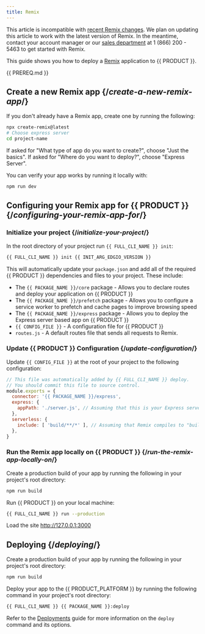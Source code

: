 ```yaml
---
title: Remix
---
```


<Callout type="warning">

  This article is incompatible with [recent Remix changes](https://remix.run/docs/en/1.18.1/pages/technical-explanation#http-handler-and-adapters). We plan on updating this article to work with the latest version of Remix. In the meantime, contact your account manager or our [sales department](https://edg.io/contact-us/) at 1 (866) 200 - 5463 to get started with Remix.

</Callout>

This guide shows you how to deploy a [Remix](https://remix.run/) application to {{ PRODUCT }}.

<!-- ## Example {/*example*/}

<ExampleButtons
  title="Remix Express"
  siteUrl="https://layer0-docs-layer0-remix-express-example-default.layer0-limelight.link"
  repoUrl="https://github.com/edgio-docs/edgio-remix-express-example" 
  deployFromRepo /> -->

{{ PREREQ.md }}

## Create a new Remix app {/*create-a-new-remix-app*/}

If you don't already have a Remix app, create one by running the following:

```bash
npx create-remix@latest
# Choose express server
cd project-name
```

If asked for "What type of app do you want to create?", choose "Just the basics".
If asked for "Where do you want to deploy?", choose "Express Server".

You can verify your app works by running it locally with:

```bash
npm run dev
```

## Configuring your Remix app for {{ PRODUCT }} {/*configuring-your-remix-app-for*/}

### Initialize your project {/*initialize-your-project*/}

In the root directory of your project run `{{ FULL_CLI_NAME }} init`:

```bash
{{ FULL_CLI_NAME }} init {{ INIT_ARG_EDGIO_VERSION }}
```

This will automatically update your `package.json` and add all of the required {{ PRODUCT }} dependencies and files to your project. These include:

- The `{{ PACKAGE_NAME }}/core` package - Allows you to declare routes and deploy your application on {{ PRODUCT }}
- The `{{ PACKAGE_NAME }}/prefetch` package - Allows you to configure a service worker to prefetch and cache pages to improve browsing speed
- The `{{ PACKAGE_NAME }}/express` package - Allows you to deploy the Express server based app on {{ PRODUCT }}
- `{{ CONFIG_FILE }}` - A configuration file for {{ PRODUCT }}
- `routes.js` - A default routes file that sends all requests to Remix.

<a id="install-express"></a>

### Update {{ PRODUCT }} Configuration {/*update-configuration*/}

Update `{{ CONFIG_FILE }}` at the root of your project to the following configuration:

```js
// This file was automatically added by {{ FULL_CLI_NAME }} deploy.
// You should commit this file to source control.
module.exports = {
  connector: '{{ PACKAGE_NAME }}/express',
  express: {
    appPath: './server.js', // Assuming that this is your Express server file
  },
  serverless: {
    include: [ 'build/**/*' ], // Assuming that Remix compiles to "build" directory
  },
}
```

### Run the Remix app locally on {{ PRODUCT }} {/*run-the-remix-app-locally-on*/}

Create a production build of your app by running the following in your project's root directory:

```bash
npm run build
```

Run {{ PRODUCT }} on your local machine:

```bash
{{ FULL_CLI_NAME }} run --production
```

Load the site http://127.0.0.1:3000

## Deploying {/*deploying*/}

Create a production build of your app by running the following in your project's root directory:

```bash
npm run build
```

Deploy your app to the {{ PRODUCT_PLATFORM }} by running the following command in your project's root directory:

```bash
{{ FULL_CLI_NAME }} {{ PACKAGE_NAME }}:deploy
```

Refer to the [Deployments](/guides/basics/deployments) guide for more information on the `deploy` command and its options.
